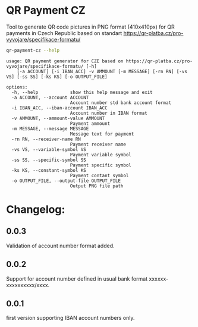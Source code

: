 # QR Payment CZ

Tool to generate QR code pictures in PNG format (410x410px) for QR payments in Czech Republic 
based on standart https://qr-platba.cz/pro-vyvojare/specifikace-formatu/

```bash
qr-payment-cz --help
```

```
usage: QR payment generator for CZE based on https://qr-platba.cz/pro-vyvojare/specifikace-formatu/ [-h] 
    [-a ACCOUNT] [-i IBAN_ACC] -v AMMOUNT [-m MESSAGE] [-rn RN] [-vs VS] [-ss SS] [-ks KS] [-o OUTPUT_FILE]

options:
  -h, --help            show this help message and exit
  -a ACCOUNT, --account ACCOUNT
                        Account number std bank account format
  -i IBAN_ACC, --iban-account IBAN_ACC
                        Account number in IBAN format
  -v AMMOUNT, --ammount-value AMMOUNT
                        Payment ammount
  -m MESSAGE, --message MESSAGE
                        Message text for payment
  -rn RN, --receiver-name RN
                        Payment receiver name
  -vs VS, --variable-symbol VS
                        Payment variable symbol
  -ss SS, --specific-symbol SS
                        Payment specific symbol
  -ks KS, --constant-symbol KS
                        Payment contant symbol
  -o OUTPUT_FILE, --output-file OUTPUT_FILE
                        Output PNG file path
```

# Changelog:

## 0.0.3
Validation of account number format added.

## 0.0.2
Support for account number defined in usual bank format xxxxxx-xxxxxxxxxx/xxxx.

## 0.0.1
first version supporting IBAN account numbers only.
